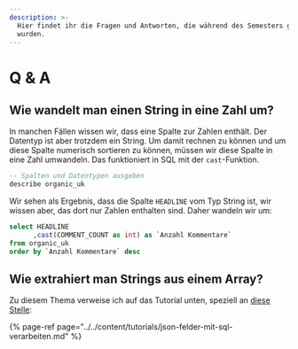 ```yaml
---
description: >-
  Hier findet ihr die Fragen und Antworten, die während des Semesters gestellt
  wurden.
---
```


# Q & A

## Wie wandelt man einen String in eine Zahl um?

In manchen Fällen wissen wir, dass eine Spalte zur Zahlen enthält. Der Datentyp ist aber trotzdem ein String. Um damit rechnen zu können und um diese Spalte numerisch sortieren zu können, müssen wir diese Spalte in eine Zahl umwandeln. Das funktioniert in SQL mit der `cast`-Funktion.

```sql
-- Spalten und Datentypen ausgeben
describe organic_uk
```

Wir sehen als Ergebnis, dass die Spalte `HEADLINE` vom Typ String ist, wir wissen aber, das dort nur Zahlen enthalten sind. Daher wandeln wir um:

```sql
select HEADLINE
      ,cast(COMMENT_COUNT as int) as `Anzahl Kommentare`
from organic_uk
order by `Anzahl Kommentare` desc
```

## Wie extrahiert man Strings aus einem Array?

Zu diesem Thema verweise ich auf das Tutorial unten, speziell an [diese Stelle](../../content/tutorials/json-felder-mit-sql-verarbeiten.md#arrays-mit-sql-abfragen):

{% page-ref page="../../content/tutorials/json-felder-mit-sql-verarbeiten.md" %}



